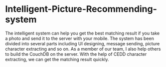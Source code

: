 # Intelligent-Picture-Recommending-system
The intelligent system can help you get the best matching result if you take a photo and send it to the server with your mobile. The system has been divided into several parts including UI designing, message sending, picture character extracting and so on. As a member of our team, I also help others to build the CouchDB on the server. With the help of CEDD character extracting, we can get the matching result quickly.
